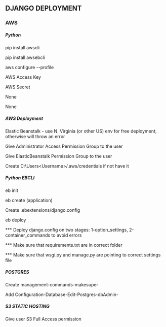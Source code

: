 ## DJANGO DEPLOYMENT

### AWS

##### Python

pip install awscli

pip install awsebcli

aws configure --profile <Name>

AWS Access Key

AWS Secret

None 

None

##### AWS Deployment

Elastic Beanstalk - use N. Virginia (or other US) env for free deployment, otherwise will throw an error

Give Administrator Access Permission Group to the user

Give ElasticBeanstalk Permission Group to the user

Create C:\Users\<Username>/.aws/credentials if not have it

##### Python EBCLI

eb init

eb create (application)

Create .ebextensions/django.config

eb deploy

*** Deploy django.config on two stages: 1-option_settings, 2-container_commands to avoid errors

*** Make sure that requirements.txt are in correct folder

*** Make sure that wsgi.py and manage.py are pointing to correct settings file

##### POSTGRES

Create management-commands-makesuper

Add Configuration-Database-Edit-Postgres-dbAdmin-<password>
 

##### S3 STATIC HOSTING

Give user S3 Full Access permission